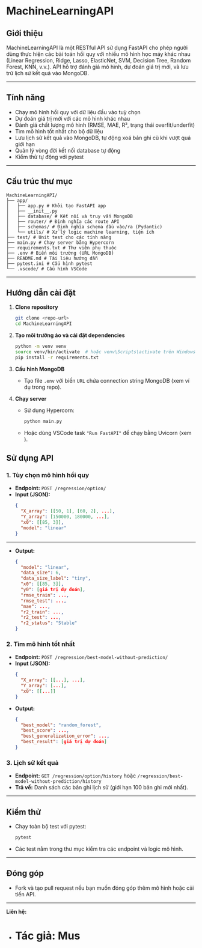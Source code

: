# MachineLearningAPI

## Giới thiệu

MachineLearningAPI là một RESTful API sử dụng FastAPI cho phép người dùng thực hiện các bài toán hồi quy với nhiều mô hình học máy khác nhau (Linear Regression, Ridge, Lasso, ElasticNet, SVM, Decision Tree, Random Forest, KNN, v.v.). API hỗ trợ đánh giá mô hình, dự đoán giá trị mới, và lưu trữ lịch sử kết quả vào MongoDB.

---

## Tính năng

- Chạy mô hình hồi quy với dữ liệu đầu vào tuỳ chọn
- Dự đoán giá trị mới với các mô hình khác nhau
- Đánh giá chất lượng mô hình (RMSE, MAE, R², trạng thái overfit/underfit)
- Tìm mô hình tốt nhất cho bộ dữ liệu
- Lưu lịch sử kết quả vào MongoDB, tự động xoá bản ghi cũ khi vượt quá giới hạn
- Quản lý vòng đời kết nối database tự động
- Kiểm thử tự động với pytest

---

## Cấu trúc thư mục

```
MachineLearningAPI/
├── app/
│   ├── app.py # Khởi tạo FastAPI app
│   ├── __init__.py
│   ├── database/ # Kết nối và truy vấn MongoDB
│   ├── router/ # Định nghĩa các route API
│   ├── schemas/ # Định nghĩa schema đầu vào/ra (Pydantic)
│   └── utils/ # Xử lý logic machine learning, tiện ích
├── test/ # Unit test cho các tính năng
├── main.py # Chạy server bằng Hypercorn
├── requirements.txt # Thư viện phụ thuộc
├── .env # Biến môi trường (URL MongoDB)
├── README.md # Tài liệu hướng dẫn
├── pytest.ini # Cấu hình pytest
└── .vscode/ # Cấu hình VSCode
```

---

## Hướng dẫn cài đặt

1. **Clone repository**

   ```sh
   git clone <repo-url>
   cd MachineLearningAPI
   ```

2. **Tạo môi trường ảo và cài đặt dependencies**

   ```sh
   python -m venv venv
   source venv/bin/activate  # hoặc venv\Scripts\activate trên Windows
   pip install -r requirements.txt
   ```

3. **Cấu hình MongoDB**

   - Tạo file `.env` với biến `URL` chứa connection string MongoDB (xem ví dụ trong repo).

4. **Chạy server**
   - Sử dụng Hypercorn:
     ```sh
     python main.py
     ```
   - Hoặc dùng VSCode task `"Run FastAPI"` để chạy bằng Uvicorn (xem ).

## Sử dụng API

### 1. Tùy chọn mô hình hồi quy

- **Endpoint:** `POST /regression/option/`
- **Input (JSON):**
  ```json
  {
    "X_array": [[50, 1], [60, 2], ...],
    "Y_array": [150000, 180000, ...],
    "x0": [[85, 3]],
    "model": "linear"
  }
  ```

---

- **Output:**
  ```json
  {
    "model": "linear",
    "data_size": 6,
    "data_size_label": "tiny",
    "x0": [[85, 3]],
    "y0": [giá trị dự đoán],
    "rmse_train": ...,
    "rmse_test": ...,
    "mae": ...,
    "r2_train": ...,
    "r2_test": ...,
    "r2_status": "Stable"
  }
  ```

### 2. Tìm mô hình tốt nhất

- **Endpoint:** `POST /regression/best-model-without-prediction/`
- **Input (JSON):**
  ```json
  {
    "X_array": [[...], ...],
    "Y_array": [...],
    "x0": [[...]]
  }
  ```
- **Output:**
  ```json
  {
    "best_model": "random_forest",
    "best_score": ...,
    "best_generalization_error": ...,
    "best_result": [giá trị dự đoán]
  }
  ```

### 3. Lịch sử kết quả

- **Endpoint:** `GET /regression/option/history` hoặc `/regression/best-model-without-prediction/history`
- **Trả về:** Danh sách các bản ghi lịch sử (giới hạn 100 bản ghi mới nhất).

---

## Kiểm thử

- Chạy toàn bộ test với pytest:
  ```sh
  pytest
  ```
- Các test nằm trong thư mục kiểm tra các endpoint và logic mô hình.

---

## Đóng góp

- Fork và tạo pull request nếu bạn muốn đóng góp thêm mô hình hoặc cải tiến API.

---

**Liên hệ:**

- # Tác giả: Mus

